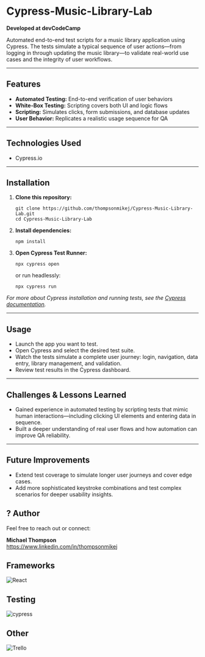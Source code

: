 # Cypress-Music-Library-Lab

**Developed at devCodeCamp**

Automated end-to-end test scripts for a music library application using Cypress. The tests simulate a typical sequence of user actions—from logging in through updating the music library—to validate real-world use cases and the integrity of user workflows.

---

## Features

- **Automated Testing:** End-to-end verification of user behaviors
- **White-Box Testing:** Scripting covers both UI and logic flows
- **Scripting:** Simulates clicks, form submissions, and database updates
- **User Behavior:** Replicates a realistic usage sequence for QA

---

## Technologies Used

- Cypress.io

---

## Installation

1. **Clone this repository:**
    ```
    git clone https://github.com/thompsonmikej/Cypress-Music-Library-Lab.git
    cd Cypress-Music-Library-Lab
    ```

2. **Install dependencies:**
    ```
    npm install
    ```

3. **Open Cypress Test Runner:**
    ```
    npx cypress open
    ```
    or run headlessly:
    ```
    npx cypress run
    ```

*For more about Cypress installation and running tests, see the [Cypress documentation](https://docs.cypress.io/).*

---

## Usage
- Launch the app you want to test.
- Open Cypress and select the desired test suite.
- Watch the tests simulate a complete user journey: login, navigation, data entry, library management, and validation.
- Review test results in the Cypress dashboard.


---

## Challenges & Lessons Learned

- Gained experience in automated testing by scripting tests that mimic human interactions—including clicking UI elements and entering data in sequence.
- Built a deeper understanding of real user flows and how automation can improve QA reliability.

---

## Future Improvements

- Extend test coverage to simulate longer user journeys and cover edge cases.
- Add more sophisticated keystroke combinations and test complex scenarios for deeper usability insights.

## ? Author

Feel free to reach out or connect:

**Michael Thompson**  
https://www.linkedin.com/in/thompsonmikej  


## Frameworks
![React](https://img.shields.io/badge/react-%2320232a.svg?style=for-the-badge&logo=react&logoColor=%2361DAFB)

## Testing
![cypress](https://img.shields.io/badge/-cypress-%23E5E5E5?style=for-the-badge&logo=cypress&logoColor=058a5e) 

## Other
![Trello](https://img.shields.io/badge/Trello-%23026AA7.svg?style=for-the-badge&logo=Trello&logoColor=white)
